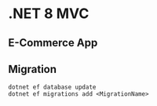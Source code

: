 # .NET 8 MVC

## E-Commerce App

## Migration
```
dotnet ef database update
dotnet ef migrations add <MigrationName>
```
